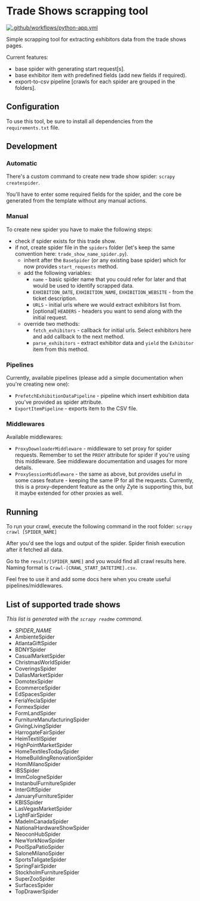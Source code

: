 # Trade Shows scrapping tool

[![.github/workflows/python-app.yml](https://github.com/daniktl/tradeshows-scrape/actions/workflows/python-app.yml/badge.svg)](https://github.com/daniktl/tradeshows-scrape/actions/workflows/python-app.yml)


Simple scrapping tool for extracting exhibitors data from the trade shows pages.

Current features:
* base spider with generating start request[s].
* base exhibitor item with predefined fields (add new fields if required).
* export-to-csv pipeline [crawls for each spider are grouped in the folders].


## Configuration

To use this tool, be sure to install all dependencies from the `requirements.txt` file.

## Development

### Automatic

There's a custom command to create new trade show spider: `scrapy createspider`.

You'll have to enter some required fields for the spider, and the core be generated from the template without any manual actions.

### Manual

To create new spider you have to make the following steps:

* check if spider exists for this trade show.
* if not, create spider file in the `spiders` folder (let's keep the same convention here: `trade_show_name_spider.py`).
  * inherit after the `BaseSpider` (or any existing base spider) which for now provides `start_requests` method.
  * add the following variables:
    * `name` - basic spider name that you could refer for later and that would be used to identify scrapped data.
    * `EXHIBITION_DATE`, `EXHIBITION_NAME`, `EXHIBITION_WEBSITE` - from the ticket description.
    * `URLS` - initial urls where we would extract exhibitors list from.
    * [optional] `HEADERS` - headers you want to send along with the initial request.
  * override two methods:
    * `fetch_exhibitors` - callback for initial urls. Select exhibitors here and add callback to the next method.
    * `parse_exhibitors` - extract exhibitor data and `yield` the `Exhibitor` item from this method.

### Pipelines
Currently, available pipelines (please add a simple documentation when you're creating new one):
* `PrefetchExhibitionDataPipeline` - pipeline which insert exhibition data you've provided as spider attribute.
* `ExportItemPipeline` - exports item to the CSV file.

### Middlewares
Available middlewares:
* `ProxyDownloaderMiddleware` - middleware to set proxy for spider requests.
  Remember to set the `PROXY` attribute for spider if you're using this middleware.
  See middleware documentation and usages for more details.
* `ProxySessionMiddleware` - the same as above, but provides useful in some cases feature - keeping the same IP for all the requests.
  Currently, this is a proxy-dependent feature as the only Zyte is supporting this, but it maybe extended for other proxies as well.

## Running

To run your crawl, execute the following command in the root folder: `scrapy crawl [SPIDER_NAME]`

After you'd see the logs and output of the spider. Spider finish execution after it fetched all data.

Go to the `result/[SPIDER_NAME]` and you would find all crawl results here. Naming format is `Crawl-[CRAWL_START_DATETIME].csv`.

Feel free to use it and add some docs here when you create useful pipelines/middlewares.

## List of supported trade shows

_This list is generated with the `scrapy readme` command._

- _SPIDER_NAME_
- AmbienteSpider
- AtlantaGiftSpider
- BDNYSpider
- CasualMarketSpider
- ChristmasWorldSpider
- CoveringsSpider
- DallasMarketSpider
- DomotexSpider
- EcommerceSpider
- EdSpacesSpider
- FeriaYeclaSpider
- FormexSpider
- FormLandSpider
- FurnitureManufacturingSpider
- GivingLivingSpider
- HarrogateFairSpider
- HeimTextilSpider
- HighPointMarketSpider
- HomeTextilesTodaySpider
- HomeBuildingRenovationSpider
- HomiMilanoSpider
- IBSSpider
- ImmCologneSpider
- InstanbulFurnitureSpider
- InterGiftSpider
- JanuaryFurnitureSpider
- KBISSpider
- LasVegasMarketSpider
- LightFairSpider
- MadeInCanadaSpider
- NationalHardwareShowSpider
- NeoconHubSpider
- NewYorkNowSpider
- PoolSpaPatioSpider
- SaloneMilanoSpider
- SportsTaligateSpider
- SpringFairSpider
- StockholmFurnitureSpider
- SuperZooSpider
- SurfacesSpider
- TopDrawerSpider